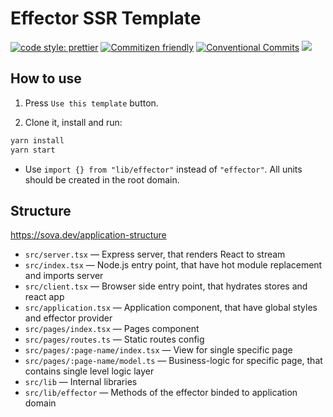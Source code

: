 # Effector SSR Template

[![code style: prettier](https://img.shields.io/badge/code_style-prettier-ff69b4.svg)](http://prettier.io) [![Commitizen friendly](https://img.shields.io/badge/commitizen-friendly-brightgreen.svg)](http://commitizen.github.io/cz-cli/) [![Conventional Commits](https://img.shields.io/badge/Conventional%20Commits-1.0.0-yellow.svg)](https://conventionalcommits.org) [![](https://img.shields.io/badge/feature/slices-1.0-blue)](https://featureslices.dev/v1.0)

## How to use

1. Press `Use this template` button.

2. Clone it, install and run:

```bash
yarn install
yarn start
```

- Use `import {} from "lib/effector"` instead of `"effector"`. All units should be created in the root domain.

## Structure

https://sova.dev/application-structure

- `src/server.tsx` — Express server, that renders React to stream
- `src/index.tsx` — Node.js entry point, that have hot module replacement and imports server
- `src/client.tsx` — Browser side entry point, that hydrates stores and react app
- `src/application.tsx` — Application component, that have global styles and effector provider
- `src/pages/index.tsx` — Pages component
- `src/pages/routes.ts` — Static routes config
- `src/pages/:page-name/index.tsx` — View for single specific page
- `src/pages/:page-name/model.ts` — Business-logic for specific page, that contains single level logic layer
- `src/lib` — Internal libraries
- `src/lib/effector` — Methods of the effector binded to application domain
